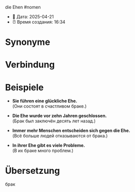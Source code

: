 die Ehen
#nomen
- 📍 Дата: 2025-04-21
- ⏰ Время создания: 16:34
# Synonyme

# Verbindung 

# Beispiele
- **Sie führen eine glückliche Ehe.**  
    (Они состоят в счастливом браке.)
    
- **Die Ehe wurde vor zehn Jahren geschlossen.**  
    (Брак был заключён десять лет назад.)
    
- **Immer mehr Menschen entscheiden sich gegen die Ehe.**  
    (Всё больше людей отказываются от брака.)
    
- **In ihrer Ehe gibt es viele Probleme.**  
    (В их браке много проблем.)
# Übersetzung
брак
